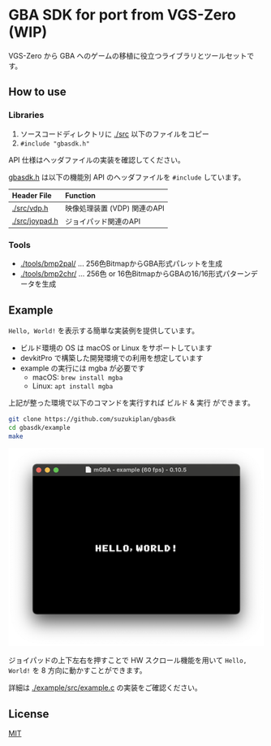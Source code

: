# GBA SDK for port from VGS-Zero (WIP)

VGS-Zero から GBA へのゲームの移植に役立つライブラリとツールセットです。

## How to use

### Libraries

1. ソースコードディレクトリに [./src](./src) 以下のファイルをコピー
2. `#include "gbasdk.h"`

API 仕様はヘッダファイルの実装を確認してください。

[gbasdk.h](./src/gbasdk.h) は以下の機能別 API のヘッダファイルを `#include` しています。

|Header File|Function|
|:-----|:-------|
|[./src/vdp.h](./src/vdp.h)|映像処理装置 (VDP) 関連のAPI|
|[./src/joypad.h](./src/joypad.h)|ジョイパッド関連のAPI|

### Tools

- [./tools/bmp2pal/](./tools/bmp2pal/) ... 256色BitmapからGBA形式パレットを生成
- [./tools/bmp2chr/](./tools/bmp2chr/) ... 256色 or 16色BitmapからGBAの16/16形式パターンデータを生成

## Example

`Hello, World!` を表示する簡単な実装例を提供しています。

- ビルド環境の OS は macOS or Linux をサポートしています
- devkitPro で構築した開発環境での利用を想定しています
- example の実行には mgba が必要です
  - macOS: `brew install mgba`
  - Linux: `apt install mgba`

上記が整った環境で以下のコマンドを実行すれば ビルド & 実行 ができます。

```bash
git clone https://github.com/suzukiplan/gbasdk
cd gbasdk/example
make
```

![preview](preview.png)

ジョイパッドの上下左右を押すことで HW スクロール機能を用いて `Hello, World!` を 8 方向に動かすことができます。

詳細は [./example/src/example.c](./example/src/example.c) の実装をご確認ください。

## License

[MIT](LICENSE.txt)

